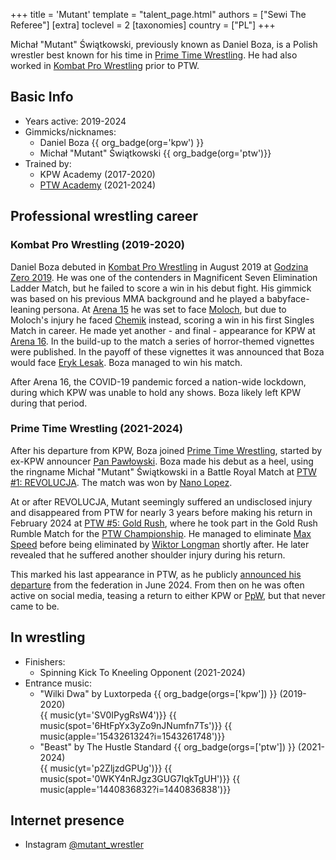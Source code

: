 +++
title = 'Mutant'
template = "talent_page.html"
authors = ["Sewi The Referee"]
[extra]
toclevel = 2
[taxonomies]
country = ["PL"]
+++

Michał "Mutant" Świątkowski, previously known as Daniel Boza, is a Polish wrestler best known for his time in [Prime Time Wrestling](@/o/ptw.md). He had also worked in [Kombat Pro Wrestling](@/o/kpw.md) prior to PTW.

## Basic Info

* Years active: 2019-2024
* Gimmicks/nicknames:
  - Daniel Boza {{ org_badge(org='kpw') }}
  - Michał "Mutant" Świątkowski {{ org_badge(org='ptw')}}
* Trained by:
  - KPW Academy (2017-2020)
  - [PTW Academy](@/o/ptw-academy.md) (2021-2024)

## Professional wrestling career

### Kombat Pro Wrestling (2019-2020)

Daniel Boza debuted in [Kombat Pro Wrestling](@/o/kpw.md) in August 2019 at [Godzina Zero 2019](@/e/kpw/2019-08-17-kpw-godzina-zero-2019.md). He was one of the contenders in Magnificent Seven Elimination Ladder Match, but he failed to score a win in his debut fight. His gimmick was based on his previous MMA background and he played a babyface-leaning persona. At [Arena 15](@/e/kpw/2019-11-16-kpw-arena-15.md) he was set to face [Moloch](@/w/moloch.md), but due to Moloch's injury he faced [Chemik](@/w/chemik.md) instead, scoring a win in his first Singles Match in career. He made yet another - and final - appearance for KPW at [Arena 16](@/e/kpw/2020-02-01-kpw-arena-16.md). In the build-up to the match a series of horror-themed vignettes were published. In the payoff of these vignettes it was announced that Boza would face [Eryk Lesak](@/w/eryk-lesak.md). Boza managed to win his match.

After Arena 16, the COVID-19 pandemic forced a nation-wide lockdown, during which KPW was unable to hold any shows. Boza likely left KPW during that period.

### Prime Time Wrestling (2021-2024)

After his departure from KPW, Boza joined [Prime Time Wrestling](@/o/ptw.md), started by ex-KPW announcer [Pan Pawłowski](@/w/pan-pawlowski.md). Boza made his debut as a heel, using the ringname Michał "Mutant" Świątkowski in a Battle Royal Match at [PTW #1: REVOLUCJA](@/e/ptw/2021-10-09-ptw-1-revolucja.md). The match was won by [Nano Lopez](@/w/nano-lopez.md).

At or after REVOLUCJA, Mutant seemingly suffered an undisclosed injury and disappeared from PTW for nearly 3 years before making his return in February 2024 at [PTW #5: Gold Rush](@/e/ptw/2024-02-03-ptw-5-gold-rush.md), where he took part in the Gold Rush Rumble Match for the [PTW Championship](@/c/ptw-championship.md). He managed to eliminate [Max Speed](@/w/max-speed.md) before being eliminated by [Wiktor Longman](@/w/wiktor-longman.md) shortly after. He later revealed that he suffered another shoulder injury during his return.

This marked his last appearance in PTW, as he publicly [announced his departure](@/a/ptw-exits.md) from the federation in June 2024. From then on he was often active on social media, teasing a return to either KPW or [PpW](@/o/ppw.md), but that never came to be.

## In wrestling

* Finishers:
  - Spinning Kick To Kneeling Opponent (2021-2024)
* Entrance music:
  - "Wilki Dwa" by Luxtorpeda
    {{ org_badge(orgs=['kpw']) }} (2019-2020)  <br>
    {{ music(yt='SV0IPygRsW4')}}
    {{ music(spot='6HtFpYx3yZo9nJNumfn7Ts')}}
    {{ music(apple='1543261324?i=1543261748')}}
  - "Beast" by The Hustle Standard
    {{ org_badge(orgs=['ptw']) }} (2021-2024)  <br>
    {{ music(yt='p2ZljzdGPUg')}}
    {{ music(spot='0WKY4nRJgz3GUG7IqkTgUH')}}
    {{ music(apple='1440836832?i=1440836838')}}

## Internet presence
  - Instagram [@mutant_wrestler](https://www.instagram.com/mutant_wrestler)
